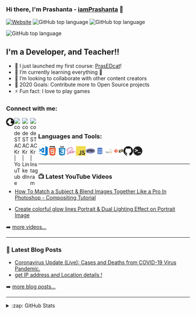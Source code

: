 ### Hi there, I'm Prashanta - [iamPrashanta][githublink] 👋

[![Website](https://img.shields.io/website?url=http%3A%2F%2Fworkwithpras.000webhostapp.com%2F)](https://workwithpras.com)
![GitHub top language](https://img.shields.io/github/languages/top/iamPrashanta/pras-todos?color=EFD81D&logo=javascript)
![GitHub top language](https://img.shields.io/github/languages/top/iamPrashanta/CRUD-php-login-logout?color=6E7BAE&label=PHP&logo=php)

![GitHub top language](https://img.shields.io/github/languages/top/iamPrashanta/Bulk-URL-Opener?color=2758E5&label=CSS&logo=css)


## I'm a Developer, and Teacher!!

- 🔭 I just launched my first course: [PrasEDcat][ytchannel]!
- 🌱 I’m currently learning everything 🤣
- 👯 I’m looking to collaborate with other content creators
- 🥅 2020 Goals: Contribute more to Open Source projects
- ⚡ Fun fact: I love to play games


### Connect with me:

[<img align="left" alt="codeSTACKr.com" width="22px" src="https://raw.githubusercontent.com/iconic/open-iconic/master/svg/globe.svg" />][website]
[<img align="left" alt="codeSTACKr | YouTube" width="22px" src="https://cdn.jsdelivr.net/npm/simple-icons@v3/icons/youtube.svg" />][ytchannel]
[<img align="left" alt="codeSTACKr | LinkedIn" width="22px" src="https://cdn.jsdelivr.net/npm/simple-icons@v3/icons/linkedin.svg" />][linkedin]
[<img align="left" alt="codeSTACKr | Instagram" width="22px" src="https://cdn.jsdelivr.net/npm/simple-icons@v3/icons/instagram.svg" />][instagram]

<br />

### Languages and Tools:

[<img align="left" alt="Visual Studio Code" width="26px" src="https://raw.githubusercontent.com/github/explore/80688e429a7d4ef2fca1e82350fe8e3517d3494d/topics/visual-studio-code/visual-studio-code.png" />][htmlplaylist]
[<img align="left" alt="HTML5" width="26px" src="https://raw.githubusercontent.com/github/explore/80688e429a7d4ef2fca1e82350fe8e3517d3494d/topics/html/html.png" />][htmlplaylist]
[<img align="left" alt="CSS3" width="26px" src="https://raw.githubusercontent.com/github/explore/80688e429a7d4ef2fca1e82350fe8e3517d3494d/topics/css/css.png" />][cssplaylist]
[<img align="left" alt="Sass" width="26px" src="https://raw.githubusercontent.com/github/explore/80688e429a7d4ef2fca1e82350fe8e3517d3494d/topics/sass/sass.png" />][cssplaylist]
[<img align="left" alt="JavaScript" width="26px" src="https://raw.githubusercontent.com/github/explore/80688e429a7d4ef2fca1e82350fe8e3517d3494d/topics/javascript/javascript.png" />][jsplaylist]
[<img align="left" alt="JavaScript" width="26px" src="https://raw.githubusercontent.com/github/explore/80688e429a7d4ef2fca1e82350fe8e3517d3494d/topics/php/php.png" />][jsplaylist]

[<img align="left" alt="SQL" width="26px" src="https://raw.githubusercontent.com/github/explore/80688e429a7d4ef2fca1e82350fe8e3517d3494d/topics/sql/sql.png" />][htmlplaylist]
[<img align="left" alt="MySQL" width="26px" src="https://raw.githubusercontent.com/github/explore/80688e429a7d4ef2fca1e82350fe8e3517d3494d/topics/mysql/mysql.png" />][htmlplaylist]

[<img align="left" alt="Git" width="26px" src="https://raw.githubusercontent.com/github/explore/80688e429a7d4ef2fca1e82350fe8e3517d3494d/topics/git/git.png" />][htmlplaylist]
[<img align="left" alt="GitHub" width="26px" src="https://raw.githubusercontent.com/github/explore/78df643247d429f6cc873026c0622819ad797942/topics/github/github.png" />][htmlplaylist]
[<img align="left" alt="Terminal" width="26px" src="https://raw.githubusercontent.com/github/explore/80688e429a7d4ef2fca1e82350fe8e3517d3494d/topics/terminal/terminal.png" />][htmlplaylist]

<br />
<br />

---

### 📺 Latest YouTube Videos

<!-- YOUTUBE:START -->
- [How To Match a Subject & Blend Images Together Like a Pro In Photoshop - Compositing Tutorial](https://www.youtube.com/watch?v=Uq7Gkk3j164)

- [Create colorful glow lines Portrait & Dual Lighting Effect on Portrait Image](https://www.youtube.com/watch?v=PzUIZM34-Tw)
<!-- YOUTUBE:END -->

➡️ [more videos...](https://www.youtube.com/channel/UCpJuutthUhuxhGlMzxNSPOQ)

---

### 📕 Latest Blog Posts

<!-- BLOG-POST-LIST:START -->
- [Coronavirus Update (Live): Cases and Deaths from COVID-19 Virus Pandemic.](http://workwithpras.000webhostapp.com/projects/covid19/)
- [get IP address and Location details !](http://workwithpras.000webhostapp.com/projects/my-details/)
<!-- BLOG-POST-LIST:END -->

➡️ [more blog posts...](http://workwithpras.000webhostapp.com/)

---
<details>
  <summary>:zap: GitHub Stats</summary>

  <img align="left" alt="iamPrashanta's GitHub Stats" src="https://github-readme-stats-beta-silk.vercel.app/api?username=iamPrashanta&show_icons=true&hide_border=true" />

</details>


[githublink]: https://github.com/iamPrashanta
[ytchannel]: https://www.youtube.com/channel/UCpJuutthUhuxhGlMzxNSPOQ
[website]: http://workwithpras.000webhostapp.com/
[instagram]: https://www.instagram.com/iamPras20/
[linkedin]: https://www.linkedin.com/in/iamprashanta/

[htmlplaylist]: https://www.youtube.com/channel/UCpJuutthUhuxhGlMzxNSPOQ
[cssplaylist]: https://www.youtube.com/channel/UCpJuutthUhuxhGlMzxNSPOQ
[jsplaylist]: https://www.youtube.com/channel/UCpJuutthUhuxhGlMzxNSPOQ
[phpplaylist]: https://www.youtube.com/channel/UCpJuutthUhuxhGlMzxNSPOQ
[photoshopplaylist]: https://www.youtube.com/channel/UCpJuutthUhuxhGlMzxNSPOQ
[illustratorplaylist]: https://www.youtube.com/channel/UCpJuutthUhuxhGlMzxNSPOQ
